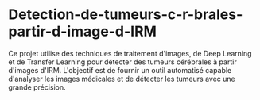 # Detection-de-tumeurs-c-r-brales-partir-d-image-d-IRM
Ce projet utilise des techniques de traitement d'images, de Deep Learning et de Transfer Learning pour détecter des tumeurs cérébrales à partir d'images d'IRM. L'objectif est de fournir un outil automatisé capable d'analyser les images médicales et de détecter les tumeurs avec une grande précision.
